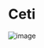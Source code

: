 # Ceti
![image](https://user-images.githubusercontent.com/112687453/193794356-af884465-fbf3-4572-a938-0d1ec759f1b3.png)

